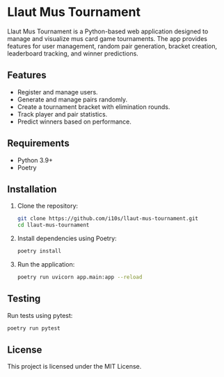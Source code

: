 # Llaut Mus Tournament

Llaut Mus Tournament is a Python-based web application designed to manage and visualize mus card game tournaments. 
The app provides features for user management, random pair generation, bracket creation, leaderboard tracking, 
and winner predictions.

## Features
- Register and manage users.
- Generate and manage pairs randomly.
- Create a tournament bracket with elimination rounds.
- Track player and pair statistics.
- Predict winners based on performance.

## Requirements
- Python 3.9+
- Poetry

## Installation
1. Clone the repository:
   ```bash
   git clone https://github.com/i10s/llaut-mus-tournament.git
   cd llaut-mus-tournament
   ```
2. Install dependencies using Poetry:
   ```bash
   poetry install
   ```
3. Run the application:
   ```bash
   poetry run uvicorn app.main:app --reload
   ```

## Testing
Run tests using pytest:
```bash
poetry run pytest
```

## License
This project is licensed under the MIT License.
